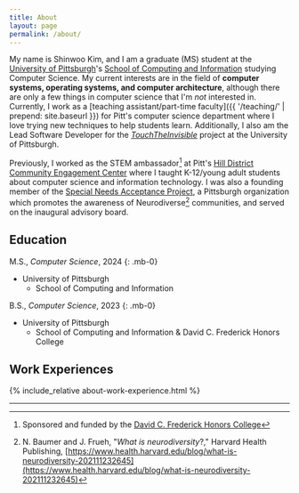 ```yaml
---
title: About
layout: page
permalink: /about/
---
```


My name is Shinwoo Kim, and I am a graduate (MS) student at the [University of Pittsburgh](https://pitt.edu)'s [School of Computing and Information](https://sci.pitt.edu) studying Computer Science. My current interests are in the field of **computer systems, operating systems, and computer architecture**, although there are only a few things in computer science that I'm *not* interested in. Currently, I work as a [teaching assistant/part-time faculty]({{ '/teaching/' | prepend: site.baseurl }}) for Pitt's computer science department where I love trying new techniques to help students learn. Additionally, I also am the Lead Software Developer for the [*TouchTheInvisible*](https://touchtheinvisible.com) project at the University of Pittsburgh.

Previously, I worked as the STEM ambassador[^sponser] at Pitt's [Hill District Community Engagement Center](https://cec.pitt.edu/hilldistrict/) where I taught K-12/young adult students about computer science and information technology. I was also a founding member of the [Special Needs Acceptance Project](https://snapfse.com/), a Pittsburgh organization which promotes the awareness of Neurodiverse[^neurodiverse] communities, and served on the inaugural advisory board.<span class="endmark"></span>



## Education
<span class="h3"><i class="pitt-icon"></i>M.S., *Computer Science*, 2024</span>
{: .mb-0}

- University of Pittsburgh
  - School of Computing and Information

<span class="h3"><i class="pitt-icon"></i>B.S., *Computer Science*, 2023</span>
{: .mb-0}

- University of Pittsburgh
  - School of Computing and Information & David C. Frederick Honors College

## Work Experiences
{% include_relative about-work-experience.html %}


[^sponser]: Sponsored and funded by the [David C. Frederick Honors College](https://www.frederickhonors.pitt.edu/)
[^neurodiverse]: N. Baumer and J. Frueh, "*What is neurodiversity*?," Harvard Health Publishing, [https://www.health.harvard.edu/blog/what-is-neurodiversity-202111232645](https://www.health.harvard.edu/blog/what-is-neurodiversity-202111232645)

---